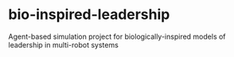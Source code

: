 bio-inspired-leadership
=======================

Agent-based simulation project for biologically-inspired models of leadership in multi-robot systems

